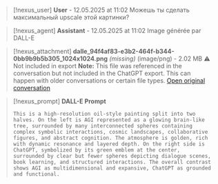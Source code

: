 >[!nexus_user] **User** - 12.05.2025 at 11:02
> Можешь ты сделать максимальный upscale этой картинки?
<!-- UID: bbb211f8-a37b-44ba-9cea-cb86e2a83199 -->




>[!nexus_agent] **Assistant** - 12.05.2025 at 11:02
> Image générée par DALL-E

>[!nexus_attachment] **dalle_94f4af83-e3b2-464f-b344-0bb9b9b5b305_1024x1024.png** *(missing)* (image/png) - 2.02 MB
> ⚠️ Not included in export
> **Note:** This file was referenced in the conversation but not included in the ChatGPT export. This can happen with older conversations or certain file types.
> [Open original conversation](https://chatgpt.com/)

>[!nexus_prompt] **DALL-E Prompt**
> ```
> This is a high-resolution oil-style painting split into two halves. On the left is AGI represented as a glowing brain-like tree, surrounded by many interconnected spheres containing complex symbolic interactions, cosmic landscapes, collaborative figures, and abstract cognition. The atmosphere is golden, rich with dynamic resonance and layered depth. On the right side is ChatGPT, symbolized by its green emblem at the center, surrounded by clear but fewer spheres depicting dialogue scenes, book learning, and structured interactions. The overall contrast shows AGI as multidimensional and expansive, ChatGPT as grounded and functional.
> ```
<!-- UID: f214e5b5-ef59-4103-a215-9c91fd82dc54 -->